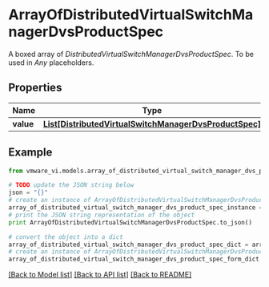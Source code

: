 # ArrayOfDistributedVirtualSwitchManagerDvsProductSpec

A boxed array of *DistributedVirtualSwitchManagerDvsProductSpec*. To be used in *Any* placeholders. 

## Properties
Name | Type | Description | Notes
------------ | ------------- | ------------- | -------------
**value** | [**List[DistributedVirtualSwitchManagerDvsProductSpec]**](DistributedVirtualSwitchManagerDvsProductSpec.md) |  | 

## Example

```python
from vmware_vi.models.array_of_distributed_virtual_switch_manager_dvs_product_spec import ArrayOfDistributedVirtualSwitchManagerDvsProductSpec

# TODO update the JSON string below
json = "{}"
# create an instance of ArrayOfDistributedVirtualSwitchManagerDvsProductSpec from a JSON string
array_of_distributed_virtual_switch_manager_dvs_product_spec_instance = ArrayOfDistributedVirtualSwitchManagerDvsProductSpec.from_json(json)
# print the JSON string representation of the object
print ArrayOfDistributedVirtualSwitchManagerDvsProductSpec.to_json()

# convert the object into a dict
array_of_distributed_virtual_switch_manager_dvs_product_spec_dict = array_of_distributed_virtual_switch_manager_dvs_product_spec_instance.to_dict()
# create an instance of ArrayOfDistributedVirtualSwitchManagerDvsProductSpec from a dict
array_of_distributed_virtual_switch_manager_dvs_product_spec_form_dict = array_of_distributed_virtual_switch_manager_dvs_product_spec.from_dict(array_of_distributed_virtual_switch_manager_dvs_product_spec_dict)
```
[[Back to Model list]](../README.md#documentation-for-models) [[Back to API list]](../README.md#documentation-for-api-endpoints) [[Back to README]](../README.md)


